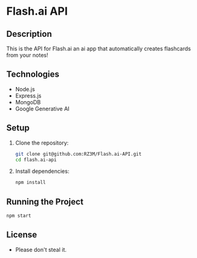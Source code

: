 # Flash.ai API

## Description
This is the API for Flash.ai an ai app that automatically creates flashcards from your notes!

## Technologies
- Node.js
- Express.js
- MongoDB
- Google Generative AI

## Setup
1. Clone the repository:
   ```bash
   git clone git@github.com:RZ3M/Flash.ai-API.git
   cd flash.ai-api
   ```
2. Install dependencies:
   ```bash
   npm install
   ```

## Running the Project
   ```bash
   npm start
   ```

## License
- Please don't steal it.
